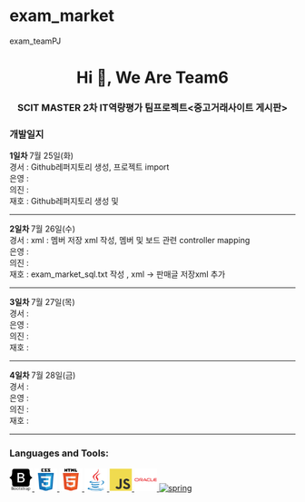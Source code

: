 # exam_market
exam_teamPJ
<h1 align="center">Hi 👋, We Are Team6</h1>
<h3 align="center">SCIT MASTER 2차 IT역량평가 팀프로젝트<중고거래사이트 게시판></h3>

<h3 align="left">개발일지</h3>
<p align="left">
 <div>
   <b>1일차 </b>7월 25일(화)<br> 
   경서 : Github레퍼지토리 생성, 프로젝트 import<br>
   은영 : <br>
   의진 : <br>
   재호 : Github레퍼지토리 생성 및 <br>
   <hr>
 </div>
  <div>
   <b>2일차 </b>7월 26일(수)<br> 
   경서 : xml : 멤버 저장 xml 작성, 멤버 및 보드 관련 controller mapping<br>
   은영 : <br>
   의진 : <br>
   재호 : exam_market_sql.txt 작성 , xml -> 판매글 저장xml 추가<br>
   <hr>
 </div>
  <div>
   <b>3일차 </b>7월 27일(목)<br> 
   경서 : <br>
   은영 : <br>
   의진 : <br>
   재호 : <br>
   <hr>
 </div>
  <div>
   <b>4일차 </b>7월 28일(금)<br> 
   경서 : <br>
   은영 : <br>
   의진 : <br>
   재호 : <br>
   <hr>
 </div>

  
</p>

<h3 align="left">Languages and Tools:</h3>
<p align="left"> <a href="https://getbootstrap.com" target="_blank" rel="noreferrer"> <img src="https://raw.githubusercontent.com/devicons/devicon/master/icons/bootstrap/bootstrap-plain-wordmark.svg" alt="bootstrap" width="40" height="40"/> </a> <a href="https://www.w3schools.com/css/" target="_blank" rel="noreferrer"> <img src="https://raw.githubusercontent.com/devicons/devicon/master/icons/css3/css3-original-wordmark.svg" alt="css3" width="40" height="40"/> </a> <a href="https://www.w3.org/html/" target="_blank" rel="noreferrer"> <img src="https://raw.githubusercontent.com/devicons/devicon/master/icons/html5/html5-original-wordmark.svg" alt="html5" width="40" height="40"/> </a> <a href="https://www.java.com" target="_blank" rel="noreferrer"> <img src="https://raw.githubusercontent.com/devicons/devicon/master/icons/java/java-original.svg" alt="java" width="40" height="40"/> </a> <a href="https://developer.mozilla.org/en-US/docs/Web/JavaScript" target="_blank" rel="noreferrer"> <img src="https://raw.githubusercontent.com/devicons/devicon/master/icons/javascript/javascript-original.svg" alt="javascript" width="40" height="40"/> </a> <a href="https://www.oracle.com/" target="_blank" rel="noreferrer"> <img src="https://raw.githubusercontent.com/devicons/devicon/master/icons/oracle/oracle-original.svg" alt="oracle" width="40" height="40"/> </a> <a href="https://spring.io/" target="_blank" rel="noreferrer"> <img src="https://www.vectorlogo.zone/logos/springio/springio-icon.svg" alt="spring" width="40" height="40"/> </a> </p>
